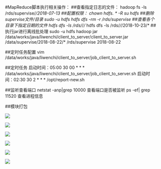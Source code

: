 #MapReduce脚本执行相关操作：
##查看指定日志的文件：
	hadoop fs -ls /rds/supervise/*/2018-07-13
##配置权限：
	chown hdfs. * -R
	su hdfs
##删除supervise文件/目录
	sudo -u hdfs hdfs dfs -rm -r /rds/supervise
##查看各个目录下指定日期的文件
	hdfs dfs -ls /rds/*/*/*
	hdfs dfs -ls /rds/*/*/2018-10-23/*
##执行jar进行离线批处理
	sudo -u hdfs hadoop jar /data/works/java/liwenchi/client_to_server/client_to_server.jar /data/supervise/2018-08-22/* /rds/supervise 2018-08-22

##定时任务配置
	vim /data/works/java/liwenchi/client_to_server/job_client_to_server.sh


##定时任务
	启动时间：05:00
	30 00 * * * /data/works/java/liwenchi/client_to_server/job_client_to_server.sh
	启动时间：02:30
	30 2 * * * /opt/report-new.sh

##监听查看端口
	netstat -anp|grep 10000 查看端口是否被监听
	ps -ef| grep 11520  查看进程信息

##模块打包


![](https://i.imgur.com/QnHoRre.png)

![](https://i.imgur.com/w5vzkAu.png)

![](https://i.imgur.com/XGcVZ7e.png)

![](https://i.imgur.com/EBol8rn.png)

![](https://i.imgur.com/3LgztL1.png)

![](https://i.imgur.com/Aj57AVP.png)
